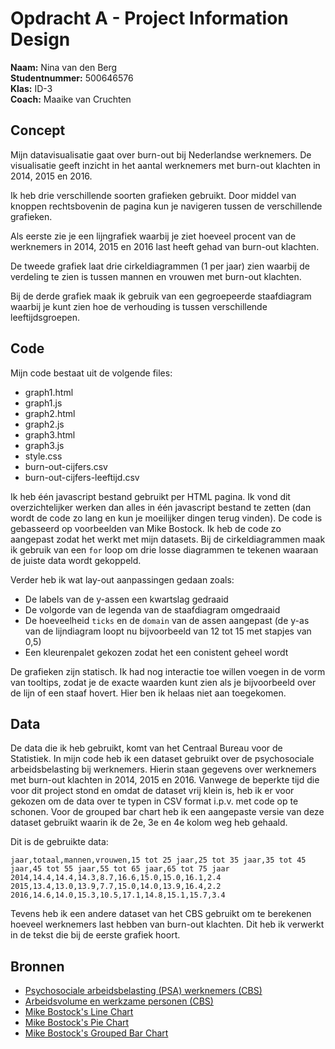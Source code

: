 # Opdracht A - Project Information Design
**Naam:** Nina van den Berg  
**Studentnummer:** 500646576  
**Klas:** ID-3  
**Coach:** Maaike van Cruchten

## Concept
Mijn datavisualisatie gaat over burn-out bij Nederlandse werknemers. De visualisatie geeft inzicht in het aantal werknemers met burn-out klachten in 2014, 2015 en 2016.

Ik heb drie verschillende soorten grafieken gebruikt. Door middel van knoppen rechtsbovenin de pagina kun je navigeren tussen de verschillende grafieken.

Als eerste zie je een lijngrafiek waarbij je ziet hoeveel procent van de werknemers in 2014, 2015 en 2016 last heeft gehad van burn-out klachten.

De tweede grafiek laat drie cirkeldiagrammen (1 per jaar) zien waarbij de verdeling te zien is tussen mannen en vrouwen met burn-out klachten.

Bij de derde grafiek maak ik gebruik van een gegroepeerde staafdiagram waarbij je kunt zien hoe de verhouding is tussen verschillende leeftijdsgroepen.

## Code
Mijn code bestaat uit de volgende files:

* graph1.html
* graph1.js
* graph2.html
* graph2.js
* graph3.html
* graph3.js
* style.css
* burn-out-cijfers.csv
* burn-out-cijfers-leeftijd.csv

Ik heb één javascript bestand gebruikt per HTML pagina. Ik vond dit overzichtelijker werken dan alles in één javascript bestand te zetten (dan wordt de code zo lang en kun je moeilijker dingen terug vinden). De code is gebasseerd op voorbeelden van Mike Bostock. Ik heb de code zo aangepast zodat het werkt met mijn datasets. Bij de cirkeldiagrammen maak ik gebruik van een `for` loop om drie losse diagrammen te tekenen waaraan de juiste data wordt gekoppeld.

Verder heb ik wat lay-out aanpassingen gedaan zoals:

* De labels van de y-assen een kwartslag gedraaid
* De volgorde van de legenda van de staafdiagram omgedraaid
* De hoeveelheid `ticks` en de `domain` van de assen aangepast (de y-as van de lijndiagram loopt nu bijvoorbeeld van 12 tot 15 met stapjes van 0,5)
* Een kleurenpalet gekozen zodat het een conistent geheel wordt

De grafieken zijn statisch. Ik had nog interactie toe willen voegen in de vorm van tooltips, zodat je de exacte waarden kunt zien als je bijvoorbeeld over de lijn of een staaf hovert. Hier ben ik helaas niet aan toegekomen.

## Data
De data die ik heb gebruikt, komt van het Centraal Bureau voor de Statistiek. In mijn code heb ik een dataset gebruikt over de psychosociale arbeidsbelasting bij werknemers. Hierin staan gegevens over werknemers met burn-out klachten in 2014, 2015 en 2016. Vanwege de beperkte tijd die voor dit project stond en omdat de dataset vrij klein is, heb ik er voor gekozen om de data over te typen in CSV format i.p.v. met code op te schonen. Voor de grouped bar chart heb ik een aangepaste versie van deze dataset gebruikt waarin ik de 2e, 3e en 4e kolom weg heb gehaald.

Dit is de gebruikte data:

```
jaar,totaal,mannen,vrouwen,15 tot 25 jaar,25 tot 35 jaar,35 tot 45 jaar,45 tot 55 jaar,55 tot 65 jaar,65 tot 75 jaar
2014,14.4,14.4,14.3,8.7,16.6,15.0,15.0,16.1,2.4
2015,13.4,13.0,13.9,7.7,15.0,14.0,13.9,16.4,2.2
2016,14.6,14.0,15.3,10.5,17.1,14.8,15.1,15.7,3.4
``` 

Tevens heb ik een andere dataset van het CBS gebruikt om te berekenen hoeveel werknemers last hebben van burn-out klachten. Dit heb ik verwerkt in de tekst die bij de eerste grafiek hoort.

## Bronnen
* [Psychosociale arbeidsbelasting (PSA) werknemers (CBS)](http://statline.cbs.nl/Statweb/publication/?DM=SLNL&PA=83049NED&D1=20&D2=a&D3=a&D4=a&HDR=G3,G1,G2&STB=T&VW=T)
* [Arbeidsvolume en werkzame personen (CBS)](http://statline.cbs.nl/Statweb/publication/?DM=SLNL&PA=82575ned&D1=0&D2=0&D3=0&D4=99,104,109&HDR=G2,T&STB=G1,G3&VW=T)
* [Mike Bostock's Line Chart](https://bl.ocks.org/mbostock/3883245)
* [Mike Bostock's Pie Chart](https://bl.ocks.org/mbostock/3887235)
* [Mike Bostock's Grouped Bar Chart](https://bl.ocks.org/mbostock/3887051)
